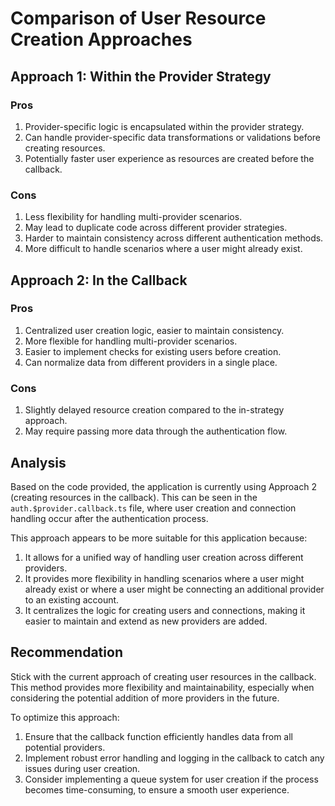 # Comparison of User Resource Creation Approaches

## Approach 1: Within the Provider Strategy

### Pros

1. Provider-specific logic is encapsulated within the provider strategy.
2. Can handle provider-specific data transformations or validations before creating resources.
3. Potentially faster user experience as resources are created before the callback.

### Cons

1. Less flexibility for handling multi-provider scenarios.
2. May lead to duplicate code across different provider strategies.
3. Harder to maintain consistency across different authentication methods.
4. More difficult to handle scenarios where a user might already exist.

## Approach 2: In the Callback

### Pros

1. Centralized user creation logic, easier to maintain consistency.
2. More flexible for handling multi-provider scenarios.
3. Easier to implement checks for existing users before creation.
4. Can normalize data from different providers in a single place.

### Cons

1. Slightly delayed resource creation compared to the in-strategy approach.
2. May require passing more data through the authentication flow.

## Analysis

Based on the code provided, the application is currently using Approach 2 (creating resources in the callback). This can be seen in the `auth.$provider.callback.ts` file, where user creation and connection handling occur after the authentication process.

This approach appears to be more suitable for this application because:

1. It allows for a unified way of handling user creation across different providers.
2. It provides more flexibility in handling scenarios where a user might already exist or where a user might be connecting an additional provider to an existing account.
3. It centralizes the logic for creating users and connections, making it easier to maintain and extend as new providers are added.

## Recommendation

Stick with the current approach of creating user resources in the callback. This method provides more flexibility and maintainability, especially when considering the potential addition of more providers in the future.

To optimize this approach:

1. Ensure that the callback function efficiently handles data from all potential providers.
2. Implement robust error handling and logging in the callback to catch any issues during user creation.
3. Consider implementing a queue system for user creation if the process becomes time-consuming, to ensure a smooth user experience.

